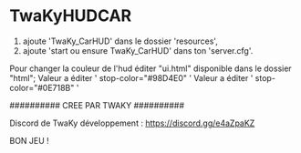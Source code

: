 # TwaKyHUDCAR

1. ajoute 'TwaKy_CarHUD' dans le dossier 'resources',
2. ajoute 'start ou ensure TwaKy_CarHUD' dans ton 'server.cfg'.



Pour changer la couleur de l'hud éditer "ui.html" disponible dans le dossier "html";
Valeur a éditer ' stop-color="#98D4E0" '
Valeur a éditer ' stop-color="#0E718B" '


########## CREE PAR TWAKY ##########

Discord de TwaKy développement : https://discord.gg/e4aZpaKZ


BON JEU !


